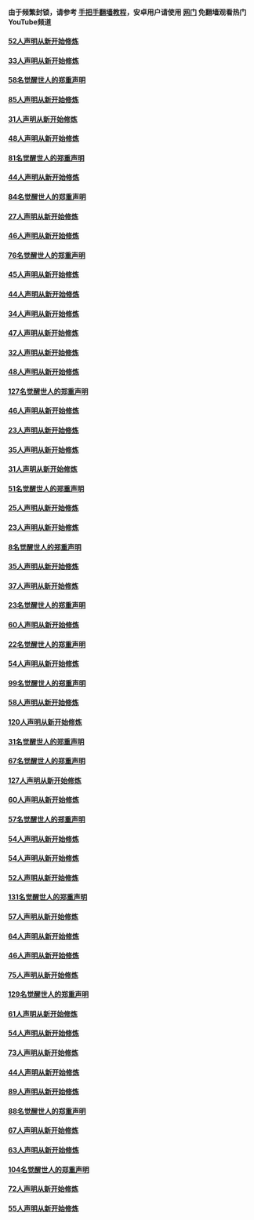 #### 由于频繁封锁，请参考 [手把手翻墙教程](https://github.com/gfw-breaker/guides/wiki/)，安卓用户请使用 [网门](https://github.com/gfw-breaker/nogfw/blob/master/dl.md?t=03130800) 免翻墙观看热门YouTube频道 

#### [52人声明从新开始修炼](../pages/91/421846.md?t=03130800) 

#### [33人声明从新开始修炼](../pages/91/421804.md?t=03130800) 

#### [58名觉醒世人的郑重声明](../pages/91/421845.md?t=03130800) 

#### [85人声明从新开始修炼](../pages/91/421769.md?t=03130800) 

#### [31人声明从新开始修炼](../pages/91/421763.md?t=03130800) 

#### [48人声明从新开始修炼](../pages/91/421605.md?t=03130800) 

#### [81名觉醒世人的郑重声明](../pages/91/421656.md?t=03130800) 

#### [44人声明从新开始修炼](../pages/91/421544.md?t=03130800) 

#### [84名觉醒世人的郑重声明](../pages/91/421543.md?t=03130800) 

#### [27人声明从新开始修炼](../pages/91/421465.md?t=03130800) 

#### [46人声明从新开始修炼](../pages/91/421454.md?t=03130800) 

#### [76名觉醒世人的郑重声明](../pages/91/421453.md?t=03130800) 

#### [45人声明从新开始修炼](../pages/91/421452.md?t=03130800) 

#### [44人声明从新开始修炼](../pages/91/421422.md?t=03130800) 

#### [34人声明从新开始修炼](../pages/91/421322.md?t=03130800) 

#### [47人声明从新开始修炼](../pages/91/421264.md?t=03130800) 

#### [32人声明从新开始修炼](../pages/91/421225.md?t=03130800) 

#### [48人声明从新开始修炼](../pages/91/421202.md?t=03130800) 

#### [127名觉醒世人的郑重声明](../pages/91/421224.md?t=03130800) 

#### [46人声明从新开始修炼](../pages/91/421203.md?t=03130800) 

#### [23人声明从新开始修炼](../pages/91/421138.md?t=03130800) 

#### [35人声明从新开始修炼](../pages/91/421122.md?t=03130800) 

#### [31人声明从新开始修炼](../pages/91/421081.md?t=03130800) 

#### [51名觉醒世人的郑重声明](../pages/91/421080.md?t=03130800) 

#### [25人声明从新开始修炼](../pages/91/421020.md?t=03130800) 

#### [23人声明从新开始修炼](../pages/91/420884.md?t=03130800) 

#### [8名觉醒世人的郑重声明](../pages/91/420883.md?t=03130800) 

#### [35人声明从新开始修炼](../pages/91/420809.md?t=03130800) 

#### [37人声明从新开始修炼](../pages/91/420766.md?t=03130800) 

#### [23名觉醒世人的郑重声明](../pages/91/420765.md?t=03130800) 

#### [60人声明从新开始修炼](../pages/91/420727.md?t=03130800) 

#### [22名觉醒世人的郑重声明](../pages/91/420726.md?t=03130800) 

#### [54人声明从新开始修炼](../pages/91/420529.md?t=03130800) 

#### [99名觉醒世人的郑重声明](../pages/91/420528.md?t=03130800) 

#### [58人声明从新开始修炼](../pages/91/420198.md?t=03130800) 

#### [120人声明从新开始修炼](../pages/91/420141.md?t=03130800) 

#### [31名觉醒世人的郑重声明](../pages/91/420197.md?t=03130800) 

#### [67名觉醒世人的郑重声明](../pages/91/420140.md?t=03130800) 

#### [127人声明从新开始修炼](../pages/91/420082.md?t=03130800) 

#### [60人声明从新开始修炼](../pages/91/420081.md?t=03130800) 

#### [57名觉醒世人的郑重声明](../pages/91/420080.md?t=03130800) 

#### [54人声明从新开始修炼](../pages/91/419533.md?t=03130800) 

#### [54人声明从新开始修炼](../pages/91/419532.md?t=03130800) 

#### [52人声明从新开始修炼](../pages/91/419531.md?t=03130800) 

#### [131名觉醒世人的郑重声明](../pages/91/419530.md?t=03130800) 

#### [57人声明从新开始修炼](../pages/91/419430.md?t=03130800) 

#### [64人声明从新开始修炼](../pages/91/419429.md?t=03130800) 

#### [46人声明从新开始修炼](../pages/91/419428.md?t=03130800) 

#### [75人声明从新开始修炼](../pages/91/419427.md?t=03130800) 

#### [129名觉醒世人的郑重声明](../pages/91/419426.md?t=03130800) 

#### [61人声明从新开始修炼](../pages/91/419198.md?t=03130800) 

#### [54人声明从新开始修炼](../pages/91/419197.md?t=03130800) 

#### [73人声明从新开始修炼](../pages/91/419196.md?t=03130800) 

#### [44人声明从新开始修炼](../pages/91/419075.md?t=03130800) 

#### [89人声明从新开始修炼](../pages/91/419074.md?t=03130800) 

#### [88名觉醒世人的郑重声明](../pages/91/419195.md?t=03130800) 

#### [67人声明从新开始修炼](../pages/91/419073.md?t=03130800) 

#### [63人声明从新开始修炼](../pages/91/419072.md?t=03130800) 

#### [104名觉醒世人的郑重声明](../pages/91/419071.md?t=03130800) 

#### [72人声明从新开始修炼](../pages/91/418902.md?t=03130800) 

#### [55人声明从新开始修炼](../pages/91/418901.md?t=03130800) 

